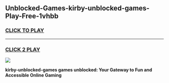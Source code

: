 
## Unblocked-Games-kirby-unblocked-games-Play-Free-1vhbb
<h3>
<a href="https://premium76.site?title=kirby-unblocked-games&ref=22A">CLICK TO PLAY</a></h3>
<hr>

<h3>
<a href="https://premium76.site?title=kirby-unblocked-games&ref=22A">CLICK 2 PLAY</a>
  
</h3>

<a href="https://premium76.site?title=kirby-unblocked-games&ref=22A"><img src="https://clearcache.store/games.png"></a>


**kirby-unblocked-games games unblocked: Your Gateway to Fun and Accessible Online Gaming**
